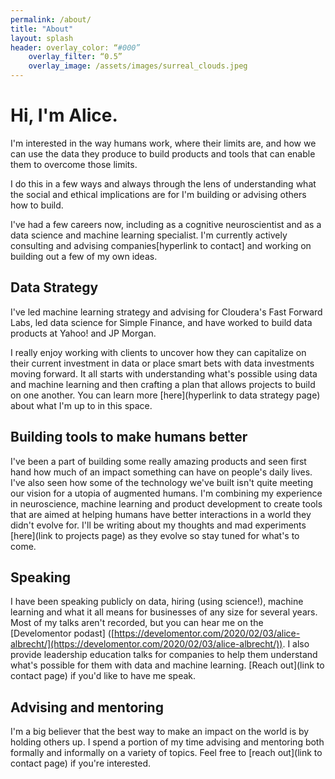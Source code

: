 ```yaml
---
permalink: /about/
title: "About"
layout: splash
header: overlay_color: “#000” 
	overlay_filter: “0.5” 
	overlay_image: /assets/images/surreal_clouds.jpeg
---
```


# Hi, I'm Alice.

I'm interested in the way humans work, where their limits are, and how we can use the data they produce to build products and tools that can enable them to overcome those limits. 

I do this in a few ways and always through the lens of understanding what the social and ethical implications are for I'm building or advising others how to build.

I've had a few careers now, including as a cognitive neuroscientist and as a data science and machine learning specialist. I'm currently actively consulting and advising companies[hyperlink to contact] and working on building out a few of my own ideas. 

## Data Strategy

I've led machine learning strategy and advising for Cloudera's Fast Forward Labs, led data science for Simple Finance, and have worked to build data products at Yahoo! and JP Morgan.

I really enjoy working with clients to uncover how they can capitalize on their current investment in data or place smart bets with data investments moving forward. It all starts with understanding what's possible using data and machine learning and then crafting a plan that allows projects to build on one another. You can learn more [here](hyperlink to data strategy page) about what I'm up to in this space.  

## Building tools to make humans better

I've been a part of building some really amazing products and seen first hand how much of an impact something can have on people's daily lives. I've also seen how some of the technology we've built isn't quite meeting our vision for a utopia of augmented humans. I'm combining my experience in neuroscience, machine learning and product development to create tools that are aimed at helping humans have better interactions in a world they didn't evolve for. I'll be writing about my thoughts and mad experiments [here](link to projects page) as they evolve so stay tuned for what's to come.

## Speaking

I have been speaking publicly on data, hiring (using science!), machine learning and what it all means for businesses of any size for several years. Most of my talks aren't recorded, but you can hear me on the [Develomentor podast] ([https://develomentor.com/2020/02/03/alice-albrecht/](https://develomentor.com/2020/02/03/alice-albrecht/)). I also provide leadership education talks for companies to help them understand what's possible for them with data and machine learning. [Reach out](link to contact page) if you'd like to have me speak. 

## Advising and mentoring

I'm a big believer that the best way to make an impact on the world is by holding others up. I spend a portion of my time advising and mentoring both formally and informally on a variety of topics. Feel free to [reach out](link to contact page) if you're interested.
